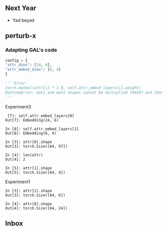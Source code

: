 
## Next Year
- Yad beyad


## perturb-x
### Adapting GAL's code
```python
config = {
"attr_dims": [24, 6],  
"attr_embed_dims": [6, 4]
}

''' Error:
torch.matmul(attr[i] * 1.0, self.attr_embed_layers[i].weight)
RuntimeError: mat1 and mat2 shapes cannot be multiplied (64x97 and 24x6)
'''
```

Experiment3
```shell
 [7]: self.attr_embed_layers[0]
Out[7]: Embedding(24, 6)

In [8]: self.attr_embed_layers[1]
Out[8]: Embedding(6, 4)
```

```shell
In [3]: attr[0].shape
Out[3]: torch.Size([64, 97])

In [4]: len(attr)
Out[4]: 2

In [5]: attr[1].shape
Out[5]: torch.Size([64, 4])
```


Experiment1
```shell
In [3]: attr[1].shape
Out[3]: torch.Size([64, 6])

In [4]: attr[0].shape
Out[4]: torch.Size([64, 24])
```
## Inbox

